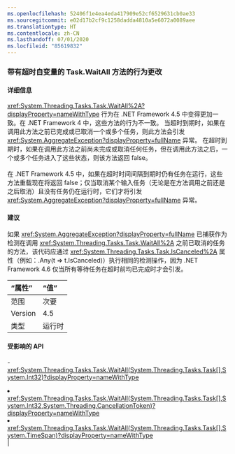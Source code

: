 ```yaml
---
ms.openlocfilehash: 52406f1e4ea4eda417909e52cf6529631cb0ae33
ms.sourcegitcommit: e02d17b2cf9c1258dadda4810a5e6072a0089aee
ms.translationtype: HT
ms.contentlocale: zh-CN
ms.lasthandoff: 07/01/2020
ms.locfileid: "85619832"
---
```

### <a name="change-in-behavior-for-taskwaitall-methods-with-time-out-arguments"></a>带有超时自变量的 Task.WaitAll 方法的行为更改

#### <a name="details"></a>详细信息

<xref:System.Threading.Tasks.Task.WaitAll%2A?displayProperty=nameWithType> 行为在 .NET Framework 4.5 中变得更加一致。在 .NET Framework 4 中，这些方法的行为不一致。 当超时到期时，如果在调用此方法之前已完成或已取消一个或多个任务，则此方法会引发 <xref:System.AggregateException?displayProperty=fullName> 异常。 在超时到期时，如果在调用此方法之前尚未完成或取消任何任务，但在调用此方法之后，一个或多个任务进入了这些状态，则该方法返回 false。<br/><br/>在 .NET Framework 4.5 中，如果在超时时间间隔到期时仍有任务在运行，这些方法重载现在将返回 false；仅当取消某个输入任务（无论是在方法调用之前还是之后取消）且没有任务仍在运行时，它们才将引发 <xref:System.AggregateException?displayProperty=fullName> 异常。

#### <a name="suggestion"></a>建议

如果 <xref:System.AggregateException?displayProperty=fullName> 已捕获作为检测在调用 <xref:System.Threading.Tasks.Task.WaitAll%2A> 之前已取消的任务的方法，该代码应通过 <xref:System.Threading.Tasks.Task.IsCanceled%2A> 属性（例如：.Any(t =&gt; t.IsCanceled)）执行相同的检测操作，因为 .NET Framework 4.6 仅当所有等待任务在超时前均已完成时才会引发。

| “属性”    | “值”       |
|:--------|:------------|
| 范围   |次要|
|Version|4.5|
|类型|运行时

#### <a name="affected-apis"></a>受影响的 API

-<xref:System.Threading.Tasks.Task.WaitAll(System.Threading.Tasks.Task[],System.Int32)?displayProperty=nameWithType></li><li><xref:System.Threading.Tasks.Task.WaitAll(System.Threading.Tasks.Task[],System.Int32,System.Threading.CancellationToken)?displayProperty=nameWithType></li><li><xref:System.Threading.Tasks.Task.WaitAll(System.Threading.Tasks.Task[],System.TimeSpan)?displayProperty=nameWithType></li></ul>|
